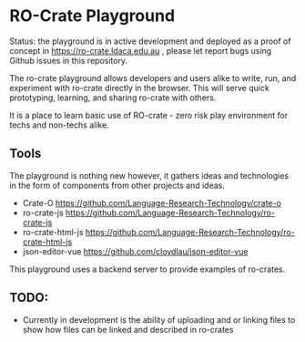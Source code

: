 # RO-Crate Playground

Status: the playground is in active development and deployed as a proof of concept in https://ro-crate.ldaca.edu.au ,
please let report bugs using Github issues in this repository.

The ro-crate playground allows developers and users alike to write, run, and experiment with ro-crate directly in the
browser. This will serve quick prototyping, learning, and sharing ro-crate with others.

It is a place to learn basic use of RO-crate - zero risk play environment for techs and non-techs alike.

## Tools

The playground is nothing new however, it gathers ideas and technologies in the form of components from other projects
and ideas.

- Crate-O https://github.com/Language-Research-Technology/crate-o
- ro-crate-js https://github.com/Language-Research-Technology/ro-crate-js
- ro-crate-html-js https://github.com/Language-Research-Technology/ro-crate-html-js
- json-editor-vue https://github.com/cloydlau/json-editor-vue

This playground uses a backend server to provide examples of ro-crates.

## TODO:

- Currently in development is the ability of uploading and or linking files to show how files can be linked and described
in ro-crates

